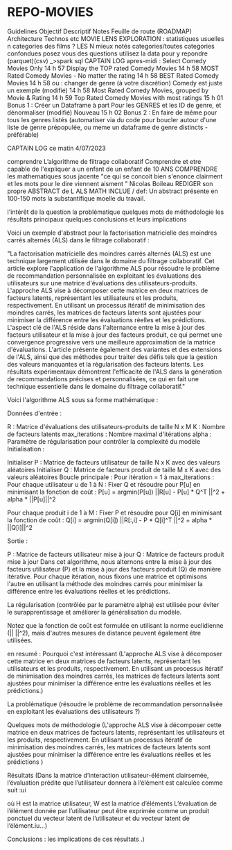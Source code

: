 # REPO-MOVIES

Guidelines
Objectif
Descriptif
Notes
Feuille de route (ROADMAP)
Architecture
Technos
etc
MOVIE LENS EXPLORATION :
statistiques usuelles
 n categories des films ?
 LES N mieux notés categories/toutes categories confondues
 posez vous des questions
 utilisez la data pour y repondre
 (parquet)(csv) _>spark sql
CAPTAIN LOG apres-midi :
Select Comedy Movies Only
14 h 57
Display the TOP rated Comedy Movies
14 h 58
MOST Rated Comedy Movies - No matter the rating
14 h 58
BEST Rated Comedy Movies
14 h 58
ou :
changer de genre (à votre discrétion)
Comedy est juste un exemple (modifié) 
14 h 58
Most Rated Comedy Movies, grouped by Movie & Rating
14 h 59
Top Rated Comedy Movies with most ratings
15 h 01
Bonus 1 :
Créer un Dataframe à part Pour les GENRES et les ID de genre, et dénormaliser (modifié) 
Nouveau
15 h 02
Bonus 2 :
En faire de même pour tous les genres listés (automatiser via du code pour boucler autour d'une liste de genre prépopulée, ou meme un dataframe de genre distincts - préférable)

CAPTAIN LOG ce matin 4/07/2023

comprendre L’algorithme de filtrage collaboratif
Comprendre et etre capable de l'expliquer a un enfant de un enfant de 10 ANS
COMPRENDRE les mathematiques sous jacente
"ce qui se concoit bien s'enonce clairment et les mots pour le dire viennent aisment " Nicolas Boileau
REDIGER son propre ABSTRACT de L ALS MATH INCLUE /
def:
Un abstract présente en 100-150 mots
la substantifique moelle du travail.

l'intérêt de la question
la problématique
quelques mots de méthodologie
les résultats principaux
quelques conclusions et leurs implications

 Voici un exemple d'abstract pour la factorisation matricielle des moindres carrés alternés (ALS) dans le filtrage collaboratif :

"La factorisation matricielle des moindres carrés alternés (ALS) est une technique largement utilisée dans le domaine du filtrage collaboratif. Cet article explore l'application de l'algorithme ALS pour résoudre le problème de recommandation personnalisée en exploitant les évaluations des utilisateurs sur une matrice d'évaluations des utilisateurs-produits. L'approche ALS vise à décomposer cette matrice en deux matrices de facteurs latents, représentant les utilisateurs et les produits, respectivement. En utilisant un processus itératif de minimisation des moindres carrés, les matrices de facteurs latents sont ajustées pour minimiser la différence entre les évaluations réelles et les prédictions. L'aspect clé de l'ALS réside dans l'alternance entre la mise à jour des facteurs utilisateur et la mise à jour des facteurs produit, ce qui permet une convergence progressive vers une meilleure approximation de la matrice d'évaluations. L'article présente également des variantes et des extensions de l'ALS, ainsi que des méthodes pour traiter des défis tels que la gestion des valeurs manquantes et la régularisation des facteurs latents. Les résultats expérimentaux démontrent l'efficacité de l'ALS dans la génération de recommandations précises et personnalisées, ce qui en fait une technique essentielle dans le domaine du filtrage collaboratif."

 Voici l'algorithme ALS sous sa forme mathématique :

Données d'entrée :

R : Matrice d'évaluations des utilisateurs-produits de taille N x M
K : Nombre de facteurs latents
max_iterations : Nombre maximal d'itérations
alpha : Paramètre de régularisation pour contrôler la complexité du modèle
Initialisation :

Initialiser P : Matrice de facteurs utilisateur de taille N x K avec des valeurs aléatoires
Initialiser Q : Matrice de facteurs produit de taille M x K avec des valeurs aléatoires
Boucle principale :
Pour itération = 1 à max_iterations :
Pour chaque utilisateur u de 1 à N :
Fixer Q et résoudre pour P[u] en minimisant la fonction de coût :
P[u] = argmin(P[u]) ||R[u] - P[u] * Q^T ||^2 + alpha * ||P[u]||^2

Pour chaque produit i de 1 à M :
Fixer P et résoudre pour Q[i] en minimisant la fonction de coût :
Q[i] = argmin(Q[i]) ||R[:,i] - P * Q[i]^T ||^2 + alpha * ||Q[i]||^2

Sortie :

P : Matrice de facteurs utilisateur mise à jour
Q : Matrice de facteurs produit mise à jour
Dans cet algorithme, nous alternons entre la mise à jour des facteurs utilisateur (P) et la mise à jour des facteurs produit (Q) de manière itérative. Pour chaque itération, nous fixons une matrice et optimisons l'autre en utilisant la méthode des moindres carrés pour minimiser la différence entre les évaluations réelles et les prédictions.

La régularisation (contrôlée par le paramètre alpha) est utilisée pour éviter le surapprentissage et améliorer la généralisation du modèle.

Notez que la fonction de coût est formulée en utilisant la norme euclidienne (|| ||^2), mais d'autres mesures de distance peuvent également être utilisées.

en resumé :
Pourquoi c'est intéressant (L'approche ALS vise à décomposer cette matrice en deux matrices de facteurs latents, représentant les utilisateurs et les produits, respectivement. En utilisant un processus itératif de minimisation des moindres carrés, les matrices de facteurs latents sont ajustées pour minimiser la différence entre les évaluations réelles et les prédictions.)

La problématique (résoudre le problème de recommandation personnalisée en exploitant les évaluations des utilisateurs ?)

Quelques mots de méthodologie (L'approche ALS vise à décomposer cette matrice en deux matrices de facteurs latents, représentant les utilisateurs et les produits, respectivement. En utilisant un processus itératif de minimisation des moindres carrés, les matrices de facteurs latents sont ajustées pour minimiser la différence entre les évaluations réelles et les prédictions )

Résultats (Dans la matrice d’interaction utilisateur-élément clairsemée, l’évaluation prédite que l’utilisateur donnera à l’élément est calculée comme suit :ui


où H est la matrice utilisateur, W est la matrice d’éléments
L’évaluation de l’élément donnée par l’utilisateur peut être exprimée comme un produit ponctuel du vecteur latent de l’utilisateur et du vecteur latent de l’élément.iu...)

Conclusions : les implications de ces résultats .)
